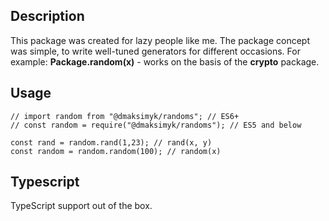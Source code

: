 ## Description
This package was created for lazy people like me. The package concept was simple, to write well-tuned generators for different occasions.
For example: **Package.random(x)** - works on the basis of the **crypto** package.  
## Usage

    // import random from "@dmaksimyk/randoms"; // ES6+
    // const random = require("@dmaksimyk/randoms"); // ES5 and below
	
	const rand = random.rand(1,23); // rand(x, y)
	const random = random.random(100); // random(x)
## Typescript
TypeScript support out of the box.